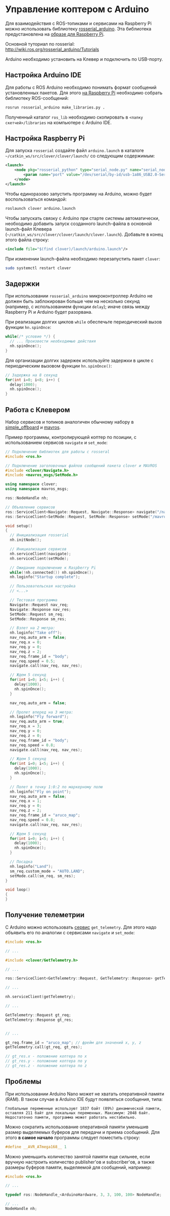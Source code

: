 # Управление коптером с Arduino

Для взаимодействия с ROS-топиками и сервисами на Raspberry Pi можно использовать библиотеку [rosserial_arduino](http://wiki.ros.org/rosserial_arduino). Эта библиотека предустановлена на [образе для Raspberry Pi](image.md).

Основной туториал по rosserial: http://wiki.ros.org/rosserial_arduino/Tutorials

Arduino необходимо установить на Клевер и подключить по USB-порту.

## Настройка Arduino IDE

Для работы с ROS Arduino необходимо понимать формат сообщений установленных пакетов. Для этого [на Raspberry Pi](ssh.md) необходимо собрать библиотеку ROS-сообщений:

```bash
rosrun rosserial_arduino make_libraries.py .
```

Полученный каталог `ros_lib` необходимо скопировать в `<папку скетчей>/libraries` на компьютере с Arduino IDE.

## Настройка Raspberry Pi

Для запуска `rosserial` создайте файл `arduino.launch` в каталоге `~/catkin_ws/src/clover/clover/launch/` со следующим содержимым:

```xml
<launch>
    <node pkg="rosserial_python" type="serial_node.py" name="serial_node" output="screen" if="$(arg arduino)">
        <param name="port" value="/dev/serial/by-id/usb-1a86_USB2.0-Serial-if00-port0"/>
    </node>
</launch>
```

Чтобы единоразово запустить программу на Arduino, можно будет воспользоваться командой:

```bash
roslaunch clover arduino.launch
```

Чтобы запускать связку с Arduino при старте системы автоматически, необходимо добавить запуск созданного launch-файла в основной launch-файл Клевера (`~/catkin_ws/src/clover/clover/launch/clover.launch`). Добавьте в конец этого файла строку:

```xml
<include file="$(find clover)/launch/arduino.launch"/>
```

При изменении launch-файла необходимо перезапустить пакет `clover`:

```bash
sudo systemctl restart clover
```

## Задержки

При использовании `rosserial_arduino` микроконтроллер Arduino не должен быть заблокирован больше чем на несколько секунд (например, с использованием функции `delay`); иначе связь между Raspberry Pi и Arduino будет разорвана.

При реализации долгих циклов `while` обеспечьте периодический вызов функции `hn.spinOnce`:

```cpp
while(/* условие */) {
  // ... Произвести необходимые действия
  nh.spinOnce();
}
```

Для организации долгих задержек используйте задержки в цикле с периодическим вызовом функции `hn.spinOnce()`:

```cpp
// Задержка на 8 секунд
for(int i=0; i<8; i++) {
  delay(1000);
  nh.spinOnce();
}
```

## Работа с Клевером

Набор сервисов и топиков аналогичен обычному набору в [simple_offboard](simple_offboard.md) и [mavros](mavros.md).

Пример программы, контролирующей коптер по позиции, с использованием сервисов `navigate` и `set_mode`:

```cpp
// Подключение библиотек для работы с rosseral
#include <ros.h>

// Подключение заголовочных файлов сообщений пакета clover и MAVROS
#include <clover/Navigate.h>
#include <mavros_msgs/SetMode.h>

using namespace clover;
using namespace mavros_msgs;

ros::NodeHandle nh;

// Объявление сервисов
ros::ServiceClient<Navigate::Request, Navigate::Response> navigate("/navigate");
ros::ServiceClient<SetMode::Request, SetMode::Response> setMode("/mavros/set_mode");

void setup()
{
  // Инициализация rosserial
  nh.initNode();

  // Инициализация сервисов
  nh.serviceClient(navigate);
  nh.serviceClient(setMode);

  // Ожидание подключение к Raspberry Pi
  while(!nh.connected()) nh.spinOnce();
  nh.loginfo("Startup complete");

  // Пользовательская настройка
  // <...>

  // Тестовая программа
  Navigate::Request nav_req;
  Navigate::Response nav_res;
  SetMode::Request sm_req;
  SetMode::Response sm_res;

  // Взлет на 2 метра:
  nh.loginfo("Take off");
  nav_req.auto_arm = false;
  nav_req.x = 0;
  nav_req.y = 0;
  nav_req.z = 2;
  nav_req.frame_id = "body";
  nav_req.speed = 0.5;
  navigate.call(nav_req, nav_res);

  // Ждем 5 секунд
  for(int i=0; i<5; i++) {
  	delay(1000);
  	nh.spinOnce();
  }

  nav_req.auto_arm = false;

  // Пролет вперед на 3 метра:
  nh.loginfo("Fly forward");
  nav_req.auto_arm = true;
  nav_req.x = 3;
  nav_req.y = 0;
  nav_req.z = 0;
  nav_req.frame_id = "body";
  nav_req.speed = 0.8;
  navigate.call(nav_req, nav_res);

  // Ждем 5 секунд
  for(int i=0; i<5; i++) {
    delay(1000);
    nh.spinOnce();
  }

  // Полет в точку 1:0:2 по маркерному полю
  nh.loginfo("Fly on point");
  nav_req.auto_arm = false;
  nav_req.x = 1;
  nav_req.y = 0;
  nav_req.z = 2;
  nav_req.frame_id = "aruco_map";
  nav_req.speed = 0.8;
  navigate.call(nav_req, nav_res);

  // Ждем 5 секунд
  for(int i=0; i<5; i++) {
    delay(1000);
    nh.spinOnce();
  }

  // Посадка
  nh.loginfo("Land");
  sm_req.custom_mode = "AUTO.LAND";
  setMode.call(sm_req, sm_res);
}

void loop()
{
}
```

## Получение телеметрии

С Arduino можно использовать [сервис](simple_offboard.md) `get_telemetry`. Для этого надо объявить его по аналогии с сервисами `navigate` и `set_mode`:

```cpp
#include <ros.h>

// ...

#include <clover/GetTelemetry.h>

// ...

ros::ServiceClient<GetTelemetry::Request, GetTelemetry::Response> getTelemetry("/get_telemetry");

// ...

nh.serviceClient(getTelemetry);

// ...

GetTelemetry::Request gt_req;
GetTelemetry::Response gt_res;


// ...

gt_req.frame_id = "aruco_map"; // фрейм для значений x, y, z
getTelemetry.call(gt_req, gt_res);

// gt_res.x - положение коптера по x
// gt_res.y - положение коптера по y
// gt_res.z - положение коптера по z
```

## Проблемы

При использовании Arduino Nano может не хватать оперативной памяти (RAM). В таком случае в Arduino IDE будут появляться сообщения, типа:

```
Глобальные переменные используют 1837 байт (89%) динамической памяти, оставляя 211 байт для локальных переменных. Максимум: 2048 байт.
Недостаточно памяти, программа может работать нестабильно.
```

Можно сократить использование оперативной памяти уменьшив размер выделяемых буферов для передачи и приема сообщений. Для этого **в самое начало** программы следует поместить строку:

```cpp
#define __AVR_ATmega168__ 1
```

Можно уменьшить количество занятой памяти еще сильнее, если вручную настроить количество publisher'ов и subscriber'ов, а также размеры буферов памяти, выделяемой для сообщений, например:

```cpp
#include <ros.h>

// ...

typedef ros::NodeHandle_<ArduinoHardware, 3, 3, 100, 100> NodeHandle;

// ...
NodeHandle nh;
```
